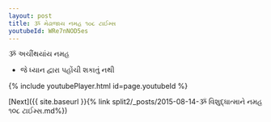 ```yaml
---
layout: post
title: ૐ મેઢાજાય નમહ ૧૦૮ ટાઈમ્સ
youtubeId: WRe7nNOD5es
---
```

 
 
 ૐ અચીંથયાંય નમહ  
 
 -  જે ધ્યાન દ્વારા પહોંચી શકાતું નથી 
 
  
 
  
 
 
 
 
 
 


{% include youtubePlayer.html id=page.youtubeId %}
 
[Next]({{ site.baseurl }}{% link  split2/_posts/2015-08-14-ૐ વિશુદ્ધાત્માને નમહ  ૧૦૮ ટાઈમ્સ.md%})
 
